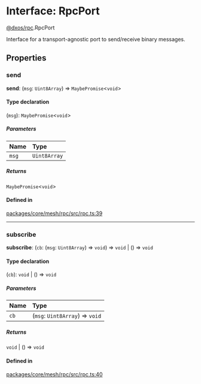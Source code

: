 # Interface: RpcPort

[@dxos/rpc](../modules/dxos_rpc.md).RpcPort

Interface for a transport-agnostic port to send/receive binary messages.

## Properties

### send

 **send**: (`msg`: `Uint8Array`) => `MaybePromise`<`void`\>

#### Type declaration

(`msg`): `MaybePromise`<`void`\>

##### Parameters

| Name | Type |
| :------ | :------ |
| `msg` | `Uint8Array` |

##### Returns

`MaybePromise`<`void`\>

#### Defined in

[packages/core/mesh/rpc/src/rpc.ts:39](https://github.com/dxos/dxos/blob/main/packages/core/mesh/rpc/src/rpc.ts#L39)

___

### subscribe

 **subscribe**: (`cb`: (`msg`: `Uint8Array`) => `void`) => `void` \| () => `void`

#### Type declaration

(`cb`): `void` \| () => `void`

##### Parameters

| Name | Type |
| :------ | :------ |
| `cb` | (`msg`: `Uint8Array`) => `void` |

##### Returns

`void` \| () => `void`

#### Defined in

[packages/core/mesh/rpc/src/rpc.ts:40](https://github.com/dxos/dxos/blob/main/packages/core/mesh/rpc/src/rpc.ts#L40)
